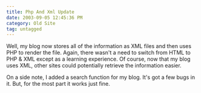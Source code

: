 ```yaml
---
title: Php And Xml Update
date: 2003-09-05 12:45:36 PM
category: Old Site
tag: untagged
---
```


Well, my blog now stores all of the information as XML files and then uses PHP to render the file. Again, there wasn't a need to switch from HTML to PHP & XML except as a learning experience. Of course, now that my blog uses XML, other sites could potentially retrieve the information easier.

On a side note, I added a search function for my blog. It's got a few bugs in it. But, for the most part it works just fine.
